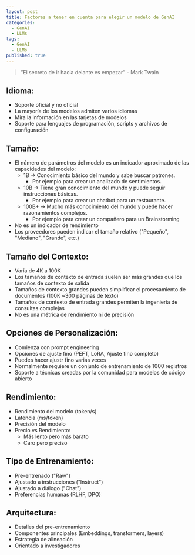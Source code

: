 ```yaml
---
layout: post
title: Factores a tener en cuenta para elegir un modelo de GenAI
categories:
  - GenAI
  - LLMs
tags:
  - GenAI
  - LLMs
published: true
---
```


> ”El secreto de ir hacia delante es empezar” - Mark Twain

## Idioma:
  - Soporte oficial y no oficial
  - La mayoría de los modelos admiten varios idiomas
  - Mira la información en las tarjetas de modelos
  - Soporte para lenguajes de programación, scripts y archivos de configuración

## Tamaño:
  - El número de parámetros del modelo es un indicador aproximado de las capacidades del modelo:
    - 1B -> Conocimiento básico del mundo y sabe buscar patrones. 
      - Por ejemplo para crear un analizado de sentimientos.
    - 10B -> Tiene gran conocimiento del mundo y puede seguir instrucciones básicas. 
      - Por ejemplo para crear un chatbot para un restaurante.
    - 100B+ -> Mucho más conocimiento del mundo y puede hacer razonamientos complejos. 
      - Por ejemplo para crear un compañero para un Brainstorming
  - No es un indicador de rendimiento
  - Los proveedores pueden indicar el tamaño relativo ("Pequeño", "Mediano", "Grande", etc.)

## Tamaño del Contexto:
  - Varía de 4K a 100K
  - Los tamaños de contexto de entrada suelen ser más grandes que los tamaños de contexto de salida
  - Tamaños de contexto grandes pueden simplificar el procesamiento de documentos (100K \~300 páginas de texto)
  - Tamaños de contexto de entrada grandes permiten la ingeniería de consultas complejas
  - No es una métrica de rendimiento ni de precisión

## Opciones de Personalización:
  - Comienza con prompt engineering
  - Opciones de ajuste fino (PEFT, LoRA, Ajuste fino completo)
  - Puedes hacer ajustr fino varias veces
  - Normalmente requiere un conjunto de entrenamiento de 1000 registros
  - Soporte a técnicas creadas por la comunidad para modelos de código abierto

## Rendimiento:
  - Rendimiento del modelo (token/s)
  - Latencia (ms/token)
  - Precisión del modelo
  - Precio vs Rendimiento:
    - Más lento pero más barato
    - Caro pero preciso

## Tipo de Entrenamiento:
  - Pre-entrenado ("Raw")
  - Ajustado a instrucciones ("Instruct")
  - Ajustado a diálogo ("Chat")
  - Preferencias humanas (RLHF, DPO)

## Arquitectura:
  - Detalles del pre-entrenamiento
  - Componentes principales (Embeddings, transformers, layers)
  - Estrategia de alineación
  - Orientado a investigadores
